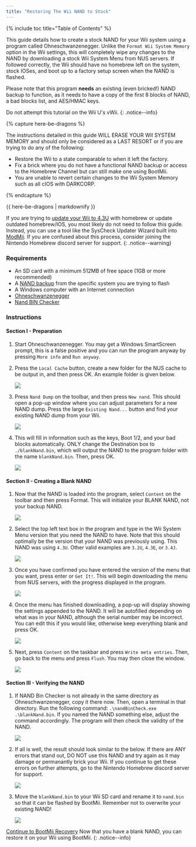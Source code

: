 ```yaml
---
title: "Restoring The Wii NAND to Stock"
---
```


{% include toc title="Table of Contents" %}

This guide details how to create a stock NAND for your Wii system using a program called Ohneschwanzenegger. Unlike the `Format Wii System Memory` option in the Wii settings, this will completely wipe any changes to the NAND by downloading a stock Wii System Menu from NUS servers. If followed correctly, the Wii should have no homebrew left on the system, stock IOSes, and boot up to a factory setup screen when the NAND is flashed.

Please note that this program **needs** an existing (even bricked!) NAND backup to function, as it needs to have a copy of the first 8 blocks of NAND, a bad blocks list, and AES/HMAC keys.

Do not attempt this tutorial on the Wii U's vWii.
{: .notice--info}

{% capture here-be-dragons %}

The instructions detailed in this guide WILL ERASE YOUR WII SYSTEM MEMORY and should only be considered as a LAST RESORT or if you are trying to do any of the following:

+ Restore the Wii to a state comparable to when it left the factory.
+ Fix a brick where you do not have a functional NAND backup or access to the Homebrew Channel but can still make one using BootMii.
+ You are unable to revert certain changes to the Wii System Memory such as all cIOS with DARKCORP.

{% endcapture %}
<div class="notice--danger">{{ here-be-dragons | markdownify }}</div>

If you are trying to [update your Wii to 4.3U](update) with homebrew or update outdated homebrew/IOS, you most likely do not need to follow this guide. Instead, you can use a tool like the SysCheck Updater Wizard built into [ModMii](modmii#syscheck-updater-wizard). If you are confused about this process, consider joining the Nintendo Homebrew discord server for support.
{: .notice--warning}

### Requirements

+ An SD card with a minimum 512MB of free space (1GB or more recommended)
+ A [NAND backup](bootmii) from the specific system you are trying to flash
+ A Windows computer with an Internet connection
+ [Ohneschwanzenegger](https://raw.githubusercontent.com/modmii/modmii.github.io/master/temp/ohneschwanzenegger.zip)
+ [Nand BIN Checker](/assets/files/nandBinCheck.zip)

### Instructions

#### Section I - Preparation

1. Start Ohneschwanzenegger. You may get a Windows SmartScreen prompt, this is a false positive and you can run the program anyway by pressing `More info` and `Run anyway`.

1. Press the `Local Cache` button, create a new folder for the NUS cache to be output in, and then press OK. An example folder is given below.

    ![](/images/factory-reset/nuscache.png)

1. Press `Nand Dump` on the toolbar, and then press `New nand`. This should open a pop-up window where you can adjust parameters for a new NAND dump. Press the large `Existing Nand...` button and find your existing NAND dump from your Wii.

    ![](/images/factory-reset/newnand.png)

1. This will fill in information such as the keys, Boot 1/2, and your bad blocks automatically. ONLY change the Destination box to `./blankNand.bin`, which will output the NAND to the program folder with the name `blankNand.bin`. Then, press OK.

    ![](/images/factory-reset/renamenand.png)

#### Section II - Creating a Blank NAND

1. Now that the NAND is loaded into the program, select `Content` on the toolbar and then press Format. This will initialize your BLANK NAND, not your backup NAND.

    ![](/images/factory-reset/formatnand.png)

1. Select the top left text box in the program and type in the Wii System Menu version that you need the NAND to have. Note that this should optimally be the version that your NAND was previously using. This NAND was using `4.3U`. Other valid examples are `3.2U`, `4.3E`, or `3.4J`.

    ![](/images/factory-reset/sysmenu.png)

1. Once you have confirmed you have entered the version of the menu that you want, press enter or `Get It!`. This will begin downloading the menu from NUS servers, with the progress displayed in the program.

    ![](/images/factory-reset/menudownload.png)

1. Once the menu has finished downloading, a pop-up will display showing the settings appended to the NAND. It will be autofilled depending on what was in your NAND, although the serial number may be incorrect. You can edit this if you would like, otherwise keep everything blank and press OK.

    ![](/images/factory-reset/settings.png)

1. Next, press `Content` on the taskbar and press `Write meta entries`. Then, go back to the menu and press `Flush`. You may then close the window.

    ![](/images/factory-reset/finalsteps.png)

#### Section III - Verifying the NAND

1. If NAND Bin Checker is not already in the same directory as Ohneschwanzenegger, copy it there now. Then, open a terminal in that directory. Run the following command: `.\nandBinCheck.exe .\blankNand.bin`. If you named the NAND something else, adjust the command accordingly. The program will then check the validity of the NAND.

    ![](/images/factory-reset/nandcheck.png)

1. If all is well, the result should look similar to the below. If there are ANY errors that stand out, DO NOT use this NAND and try again as it may damage or permanantly brick your Wii. If you continue to get these errors on further attempts, go to the Nintendo Homebrew discord server for support.

    ![](/images/factory-reset/nandcheckresult.png)

1. Move the `blankNand.bin` to your Wii SD card and rename it to `nand.bin` so that it can be flashed by BootMii. Remember not to overwrite your existing NAND!

    ![](/images/factory-reset/nandname.png)

[Continue to BootMii Recovery](bootmiirecover)
Now that you have a blank NAND, you can restore it on your Wii using BootMii.
{: .notice--info}
